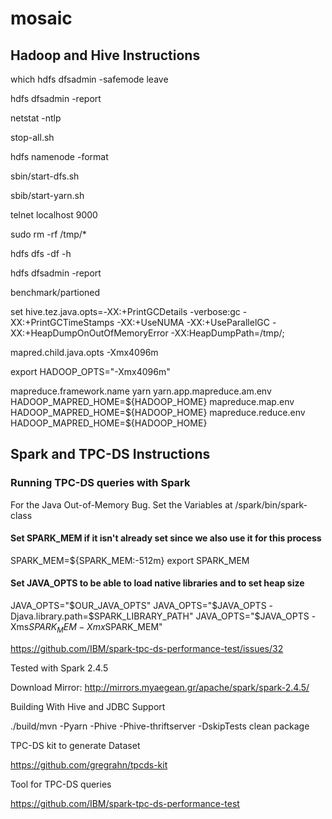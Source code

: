 # mosaic

## Hadoop and Hive Instructions

which hdfs dfsadmin -safemode leave

hdfs dfsadmin -report

netstat -ntlp

stop-all.sh

hdfs namenode -format

sbin/start-dfs.sh

sbib/start-yarn.sh

telnet localhost 9000 

sudo rm -rf /tmp/*

hdfs dfs -df -h

hdfs dfsadmin -report

benchmark/partioned

set hive.tez.java.opts=-XX:+PrintGCDetails -verbose:gc -XX:+PrintGCTimeStamps -XX:+UseNUMA -XX:+UseParallelGC -XX:+HeapDumpOnOutOfMemoryError -XX:HeapDumpPath=/tmp/;

<property>
    <name>mapred.child.java.opts</name>
    <value>-Xmx4096m</value>
</property>

export HADOOP_OPTS="-Xmx4096m"




<configuration>
    <property>
        <name>mapreduce.framework.name</name>
        <value>yarn</value>
    </property>
    <property>
        <name>yarn.app.mapreduce.am.env</name>
        <value>HADOOP_MAPRED_HOME=${HADOOP_HOME}</value>
    </property>
    <property>
        <name>mapreduce.map.env</name>
        <value>HADOOP_MAPRED_HOME=${HADOOP_HOME}</value>
    </property>
    <property>
        <name>mapreduce.reduce.env</name>
        <value>HADOOP_MAPRED_HOME=${HADOOP_HOME}</value>
    </property>
</configuration>

## Spark and TPC-DS Instructions

### Running TPC-DS queries with Spark


For the Java Out-of-Memory Bug. Set the Variables at /spark/bin/spark-class
#### Set SPARK_MEM if it isn't already set since we also use it for this process
SPARK_MEM=${SPARK_MEM:-512m}
export SPARK_MEM

#### Set JAVA_OPTS to be able to load native libraries and to set heap size
JAVA_OPTS="$OUR_JAVA_OPTS"
JAVA_OPTS="$JAVA_OPTS -Djava.library.path=$SPARK_LIBRARY_PATH"
JAVA_OPTS="$JAVA_OPTS -Xms$SPARK_MEM -Xmx$SPARK_MEM"

https://github.com/IBM/spark-tpc-ds-performance-test/issues/32

Tested with Spark 2.4.5

Download Mirror: http://mirrors.myaegean.gr/apache/spark/spark-2.4.5/

Building With Hive and JDBC Support

./build/mvn -Pyarn -Phive -Phive-thriftserver -DskipTests clean package

TPC-DS kit to generate Dataset

https://github.com/gregrahn/tpcds-kit

Tool for TPC-DS queries

https://github.com/IBM/spark-tpc-ds-performance-test



